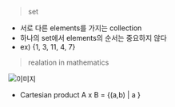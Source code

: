 
> set
- 서로 다른 elements를 가지는 collection
- 하나의 set에서 elements의 순서는 중요하지 않다
- ex) {1, 3, 11, 4, 7}

> realation in mathematics

![이미지](https://www.simply.science/popups/images/s21.jpg)
- Cartesian product A x B = {(a,b) | a  }